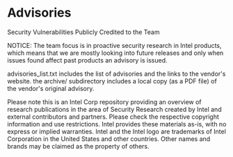 # Advisories
Security Vulnerabilities Publicly Credited to the Team

NOTICE:
The team focus is in proactive security research in Intel products, which means that we are mostly looking into
future releases and only when issues found affect past products an advisory is issued. 

advisories_list.txt includes the list of advisories and the links to the vendor's website.
the archive/ subdirectory includes a local copy (as a PDF file) of the vendor's original advisory.


Please note this is an Intel Corp repository providing an overview of research publications in the area of Security Research created by Intel and external contributors and partners.
Please check the respective copyright information and use restrictions.
Intel provides these materials as-is, with no express or implied warranties.
Intel and the Intel logo are trademarks of Intel Corporation in the United States and other countries.
Other names and brands may be claimed as the property of others.

